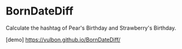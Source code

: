 # BornDateDiff
Calculate the hashtag of Pear's Birthday and Strawberry's Birthday.

[demo] https://vulbon.github.io/BornDateDiff/
